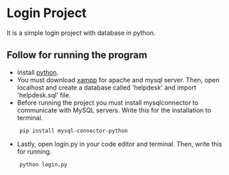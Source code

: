 # Login Project

It is a simple login project with database in python.

## Follow for running the program

- Install [python](https://www.python.org/downloads/).
- You must download [xampp](https://www.apachefriends.org/index.html) for apache and mysql server. Then, open localhost and create a database called 'helpdesk' and import 'helpdesk.sql' file.
- Before running the project you must install mysqlconnector to communicate with MySQL servers.
Write this for the installation to terminal.
``` 
    pip install mysql-connector-python
```
- Lastly, open login.py in your code editor and terminal. Then, write this for running.
``` 
    python login.py
```